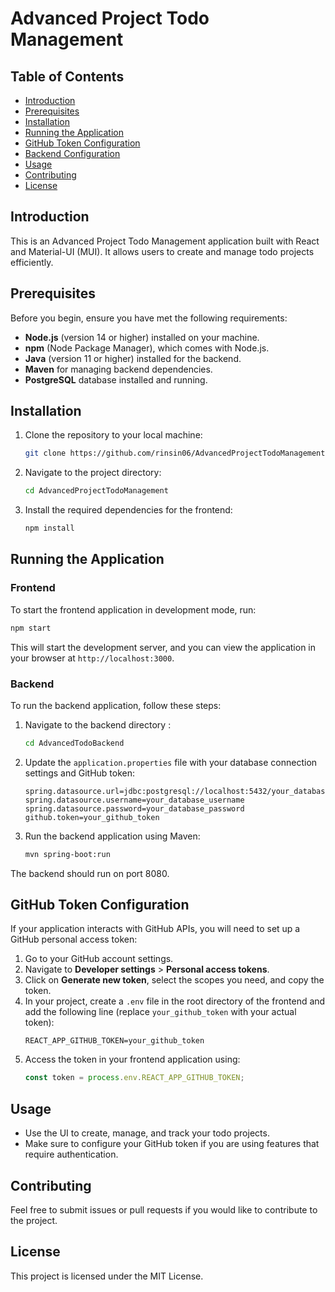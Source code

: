 
# Advanced Project Todo Management

## Table of Contents
- [Introduction](#introduction)
- [Prerequisites](#prerequisites)
- [Installation](#installation)
- [Running the Application](#running-the-application)
- [GitHub Token Configuration](#github-token-configuration)
- [Backend Configuration](#backend-configuration)
- [Usage](#usage)
- [Contributing](#contributing)
- [License](#license)

## Introduction
This is an Advanced Project Todo Management application built with React and Material-UI (MUI). It allows users to create and manage todo projects efficiently.

## Prerequisites
Before you begin, ensure you have met the following requirements:
- **Node.js** (version 14 or higher) installed on your machine.
- **npm** (Node Package Manager), which comes with Node.js.
- **Java** (version 11 or higher) installed for the backend.
- **Maven** for managing backend dependencies.
- **PostgreSQL** database installed and running.

## Installation
1. Clone the repository to your local machine:
   ```bash
   git clone https://github.com/rinsin06/AdvancedProjectTodoManagement.git
   ```
2. Navigate to the project directory:
   ```bash
   cd AdvancedProjectTodoManagement
   ```
3. Install the required dependencies for the frontend:
   ```bash
   npm install
   ```

## Running the Application
### Frontend
To start the frontend application in development mode, run:
```bash
npm start
```
This will start the development server, and you can view the application in your browser at `http://localhost:3000`.

### Backend
To run the backend application, follow these steps:
1. Navigate to the backend directory :
   ```bash
   cd AdvancedTodoBackend
   ```
2. Update the `application.properties` file with your database connection settings and GitHub token:
   ```properties
   spring.datasource.url=jdbc:postgresql://localhost:5432/your_database_name
   spring.datasource.username=your_database_username
   spring.datasource.password=your_database_password
   github.token=your_github_token
   ```
3. Run the backend application using Maven:
   ```bash
   mvn spring-boot:run
   ```
The backend should run on port 8080.

## GitHub Token Configuration
If your application interacts with GitHub APIs, you will need to set up a GitHub personal access token:

1. Go to your GitHub account settings.
2. Navigate to **Developer settings** > **Personal access tokens**.
3. Click on **Generate new token**, select the scopes you need, and copy the token.
4. In your project, create a `.env` file in the root directory of the frontend and add the following line (replace `your_github_token` with your actual token):
   ```plaintext
   REACT_APP_GITHUB_TOKEN=your_github_token
   ```
5. Access the token in your frontend application using:
   ```javascript
   const token = process.env.REACT_APP_GITHUB_TOKEN;
   ```

## Usage
- Use the UI to create, manage, and track your todo projects.
- Make sure to configure your GitHub token if you are using features that require authentication.

## Contributing
Feel free to submit issues or pull requests if you would like to contribute to the project.

## License
This project is licensed under the MIT License.
